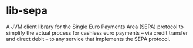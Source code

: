 # lib-sepa
A JVM client library for the Single Euro Payments Area (SEPA) protocol to simplify the actual process for cashless euro payments – via credit transfer and direct debit – to any service that implements the SEPA protocol.
